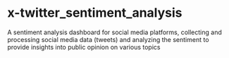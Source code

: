 # x-twitter_sentiment_analysis
A sentiment analysis dashboard for social media platforms, collecting and processing social media data (tweets) and analyzing the sentiment to provide insights into public opinion on various topics
